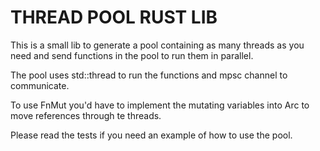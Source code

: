 # THREAD POOL RUST LIB

This is a small lib to generate a pool containing as many threads as you need and send functions in the pool to run them in parallel.

The pool uses std::thread to run the functions and mpsc channel to communicate.

To use FnMut you'd have to implement the mutating variables into Arc to move references through te threads.

Please read the tests if you need an example of how to use the pool.
